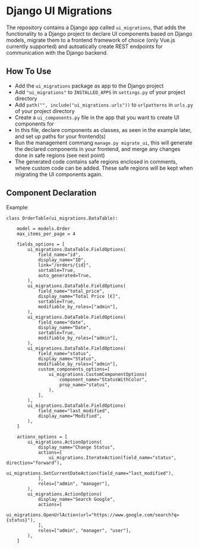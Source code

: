 # Django UI Migrations

The repository contains a Django app called `ui_migrations`, that adds the functionality to a Django project to declare UI components based on Django models, migrate them to a frontend framework of choice (only Vue.js currently supported) and autoatically create REST endpoints for communication with the Django backend.

## How To Use

* Add the `ui_migrations` package as app to the Django project
* Add `"ui_migrations"` to `INSTALLED_APPS` in `settings.py` of your project directory
* Add `path("", include("ui_migrations.urls"))` to `urlpatterns` in `urls.py` of your project directory
* Create a `ui_components.py` file in the app that you want to create UI components for
* In this file, declare components as classes, as seen in the example later, and set up paths for your frontend(s)
* Run the management commang `manage.py migrate_ui`, this will generate the declared components in your frontend, and merge any changes done in safe regions (see next point)
* The generated code contains safe regions enclosed in comments, where custom code can be added. These safe regions will be kept when migrating the UI components again.

## Component Declaration

Example:
```
class OrderTable(ui_migrations.DataTable):
 
	model = models.Order
	max_items_per_page = 4

	fields_options = [
		ui_migrations.DataTable.FieldOptions(
			field_name="id",
			display_name="ID",
			link="/orders/{id}",
			sortable=True,
			auto_generated=True,
		),
		ui_migrations.DataTable.FieldOptions(
			field_name="total_price",
			display_name="Total Price [€]",
			sortable=True,
			modifiable_by_roles=["admin"],
		),
		ui_migrations.DataTable.FieldOptions(
			field_name="date",
			display_name="Date",
			sortable=True,
			modifiable_by_roles=["admin"],
		),
		ui_migrations.DataTable.FieldOptions(
			field_name="status",
			display_name="Status",
			modifiable_by_roles=["admin"],
			custom_components_options=[
				ui_migrations.CustomComponentOptions(
					component_name="StatusWithColor",
					prop_name="status",
				),
			],
		),
		ui_migrations.DataTable.FieldOptions(
			field_name="last_modified",
			display_name="Modified",
		),
	]
	
	actions_options = [
		ui_migrations.ActionOptions(
			display_name="Change Status",
			actions=[
				ui_migrations.IterateAction(field_name="status", direction="forward"),
				ui_migrations.SetCurrentDateAction(field_name="last_modified"),
			],
			roles=["admin", "manager"],
		),
		ui_migrations.ActionOptions(
			display_name="Search Google",
			actions=[
				ui_migrations.OpenUrlAction(url="https://www.google.com/search?q={status}"),
			],
			roles=["admin", "manager", "user"],
		),
	]
```

